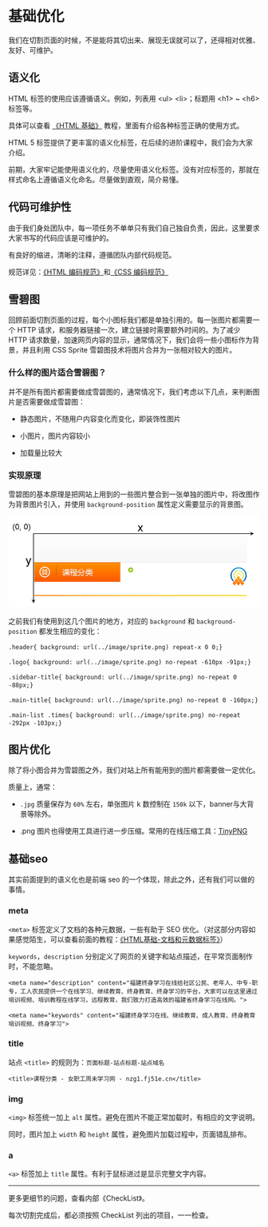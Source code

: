 # 基础优化

我们在切割页面的时候，不是能将其切出来、展现无误就可以了，还得相对优雅、友好、可维护。

## 语义化

HTML 标签的使用应该遵循语义。例如，列表用 &lt;ul&gt; &lt;li&gt;；标题用 &lt;h1&gt; ~ &lt;h6&gt; 标签等。

具体可以查看 [《HTML 基础》](/chapter1/02_html.md) 教程，里面有介绍各种标签正确的使用方式。

HTML 5 标签提供了更丰富的语义化标签，在后续的进阶课程中，我们会为大家介绍。

前期，大家牢记能使用语义化的，尽量使用语义化标签。没有对应标签的，那就在样式命名上遵循语义化命名。尽量做到直观，简介易懂。

## 代码可维护性

由于我们身处团队中，每一项任务不单单只有我们自己独自负责，因此，这里要求大家书写的代码应该是可维护的。

有良好的缩进，清晰的注释，遵循团队内部代码规范。

规范详见：[《HTML 编码规范》](/chapter1/02_04_norm.md)和[《CSS 编码规范》](/chapter1/03_08_norm.md)

## 雪碧图

回顾前面切割页面的过程，每个小图标我们都是单独引用的。每一张图片都需要一个 HTTP 请求，和服务器链接一次，建立链接时需要额外时间的。为了减少 HTTP 请求数量，加速网页内容的显示，通常情况下，我们会将一些小图标作为背景，并且利用 CSS Sprite 雪碧图技术将图片合并为一张相对较大的图片。

### **什么样的图片适合雪碧图？**

并不是所有图片都需要做成雪碧图的，通常情况下，我们考虑以下几点，来判断图片是否需要做成雪碧图：

* 静态图片，不随用户内容变化而变化，即装饰性图片

* 小图片，图片内容较小

* 加载量比较大


### **实现原理**

雪碧图的基本原理是把网站上用到的一些图片整合到一张单独的图片中，将改图作为背景图片引入，并使用 `background-position` 属性定义需要显示的背景图。

![](/assets/web-layout-sprite.png)

之前我们有使用到这几个图片的地方，对应的 `background` 和 `background-position` 都发生相应的变化：

```
.header{ background: url(../image/sprite.png) repeat-x 0 0;}
```

```
.logo{ background: url(../image/sprite.png) no-repeat -610px -91px;}
```

```
.sidebar-title{ background: url(../image/sprite.png) no-repeat 0 -88px;}
```

```
.main-title{ background: url(../image/sprite.png) no-repeat 0 -160px;}
```

```
.main-list .times{ background: url(../image/sprite.png) no-repeat -292px -103px;}
```

## 图片优化

除了将小图合并为雪碧图之外，我们对站上所有能用到的图片都需要做一定优化。

质量上，通常：

* `.jpg` 质量保存为 `60%` 左右，单张图片 k 数控制在 `150k` 以下，banner与大背景等除外。

* .png 图片也得使用工具进行进一步压缩。常用的在线压缩工具：[TinyPNG](https://tinypng.com/)


## 基础seo

其实前面提到的语义化也是前端 seo 的一个体现，除此之外，还有我们可以做的事情。

### **meta**

`<meta>` 标签定义了文档的各种元数据，一些有助于 SEO 优化。（对这部分内容如果感觉陌生，可以查看前面的教程：[《HTML基础-文档和元数据标签》](/chapter1/02_02_00_doc.md)）

`keywords`，`description` 分别定义了网页的关键字和站点描述，在平常页面制作时，不能忽略。

```
<meta name="description" content="福建终身学习在线给社区公民、老年人、中专-职专，工人农民提供一个在线学习、继续教育、终身教育、终身学习的平台，大家可以在这里通过培训视频、培训教程在线学习，远程教育，我们致力打造高效的福建省终身学习在线网。">
```

```
<meta name="keywords" content="福建终身学习在线、继续教育、成人教育、终身教育培训视频、终身学习">
```

### **title**

站点 `<title>` 的规则为：`页面标题-站点标题-站点域名`

```
<title>课程分类 - 女职工周未学习网 - nzg1.fj51e.cn</title>
```

### img

`<img>` 标签统一加上 `alt` 属性。避免在图片不能正常加载时，有相应的文字说明。

同时，图片加上 `width` 和 `height` 属性，避免图片加载过程中，页面错乱排布。

### a

`<a>` 标签加上 `title` 属性。有利于鼠标进过是显示完整文字内容。

---

更多更细节的问题，查看内部《CheckList》。

每次切割完成后，都必须按照 CheckList 列出的项目，一一检查。


